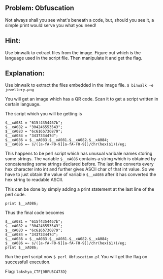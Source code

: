 ## Problem: Obfuscation
Not always shall you see what's beneath a code, but, should you see it, a simple print would serve you what you need!

## Hint:
Use binwalk to extract files from the image. Figure out which is the language used in the script file. Then manipulate it and get the flag.

## Explanation:

Use binwalk to extract the files embedded in the image file.
`$ binwalk -e jewellery.png`

You will get an image which has a QR code. Scan it to get a script written in certain language.

The script which you will be getting is
```
$__xA081 = "615f4354467b";
$__xA082 = "304246553543"; 
$__xA083 = "6c616b736879"; 
$__xA084 = "343733447d"; 
$__xA086 = $__xA083.$__xA081.$__xA082.$__xA084;
$__xA086 =~ s/([a-fA-F0-9][a-fA-F0-9])/chr(hex($1))/eg;
```

This happens to be perl script which has unusual varibale names storing some strings. The variable `$__xA086` contains a string which is obtained by concatenating some strings declared before.
The last line converts every hex character into int and further gives ASCII char of that int value. So we have to just obtain the value of variable `$__xA086` after it has converted the hex string to readable ASCII.

This can be done by simply adding a print statement at the last line of the perl code.

`print $__xA086;`

Thus the final code becomes
```
$__xA081 = "615f4354467b";
$__xA082 = "304246553543"; 
$__xA083 = "6c616b736879"; 
$__xA084 = "343733447d"; 
$__xA086 = $__xA083.$__xA081.$__xA082.$__xA084;
$__xA086 =~ s/([a-fA-F0-9][a-fA-F0-9])/chr(hex($1))/eg;
print $__xA086;
```

Run the perl script now
`$ perl Obfuscation.pl`
You will get the flag on successfull execution.

Flag: `lakshya_CTF{0BFU5C473D}`